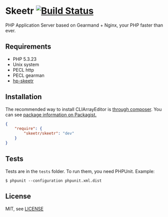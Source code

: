 Skeetr [![Build Status](https://travis-ci.org/mcuadros/cli-array-editor.png?branch=master)](https://travis-ci.org/skeetr/skeetr)
==============================

PHP Application Server based on Gearmand + Nginx, your PHP faster than ever. 


Requirements
------------

* PHP 5.3.23
* Unix system
* PECL http 
* PECL gearman
* [hp-skeetr](https://github.com/skeetr/php-skeetr)


Installation
------------

The recommended way to install CLIArrayEditor is [through composer](http://getcomposer.org).
You can see [package information on Packagist.](https://packagist.org/packages/mcuadros/cli-array-editor)

```JSON
{
    "require": {
        "skeetr/skeetr": "dev"
    }
}
```


Tests
-----

Tests are in the `tests` folder.
To run them, you need PHPUnit.
Example:

    $ phpunit --configuration phpunit.xml.dist


License
-------

MIT, see [LICENSE](LICENSE)